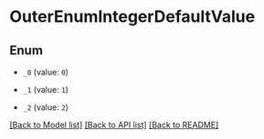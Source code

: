 # OuterEnumIntegerDefaultValue
## Enum


* `_0` (value: `0`)

* `_1` (value: `1`)

* `_2` (value: `2`)


[[Back to Model list]](../../README.md#models) [[Back to API list]](../../README.md#api-endpoints) [[Back to README]](../../README.md)
